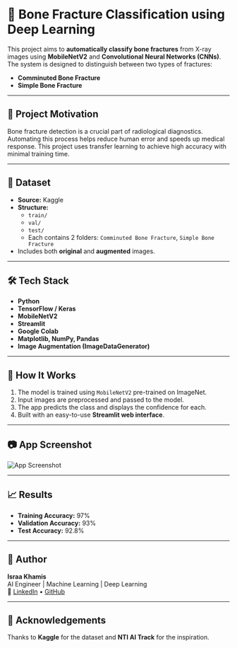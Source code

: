 # 🦴 Bone Fracture Classification using Deep Learning

This project aims to **automatically classify bone fractures** from X-ray images using **MobileNetV2** and **Convolutional Neural Networks (CNNs)**. The system is designed to distinguish between two types of fractures:

- **Comminuted Bone Fracture**
- **Simple Bone Fracture**

---

## 🧠 Project Motivation

Bone fracture detection is a crucial part of radiological diagnostics. Automating this process helps reduce human error and speeds up medical response. This project uses transfer learning to achieve high accuracy with minimal training time.

---

## 📁 Dataset

- **Source:** Kaggle
- **Structure:**
  - `train/`
  - `val/`
  - `test/`
  - Each contains 2 folders: `Comminuted Bone Fracture`, `Simple Bone Fracture`
- Includes both **original** and **augmented** images.

---

## 🛠️ Tech Stack

- **Python**
- **TensorFlow / Keras**
- **MobileNetV2**
- **Streamlit**
- **Google Colab**
- **Matplotlib, NumPy, Pandas**
- **Image Augmentation (ImageDataGenerator)**

---

## 🚀 How It Works

1. The model is trained using `MobileNetV2` pre-trained on ImageNet.
2. Input images are preprocessed and passed to the model.
3. The app predicts the class and displays the confidence for each.
4. Built with an easy-to-use **Streamlit web interface**.

---

## 📷 App Screenshot

![App Screenshot](screenshot.png)

---

## 📈 Results

- **Training Accuracy:** 97%
- **Validation Accuracy:** 93%
- **Test Accuracy:** 92.8%

---

## 📌 Author

**Israa Khamis**  
AI Engineer | Machine Learning | Deep Learning   
📎 [LinkedIn](https://www.linkedin.com/in/https://www.linkedin.com/in/israa-khamis-0bb7ba365) • [GitHub](https://github.com/your-github)

---

## 💬 Acknowledgements

Thanks to **Kaggle** for the dataset and **NTI AI Track** for the inspiration.


